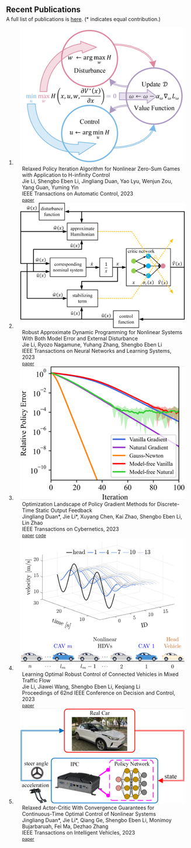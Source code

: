 <h2 id="publications" style="margin: 2px 0px -15px;">Recent Publications</h2>
<div style="height: 20px;"></div>
A full list of publications is <a href="assets/files/publications.pdf" target="_blank">here</a>. (* indicates equal contribution.)

<div class="publications">
<ol class="bibliography">

<li>
<div class="pub-row">

  <div class="col-sm-3 abbr" style="position: relative;padding-right: 15px;padding-left: 15px;">
    <img src="assets/img/relaxed_policy_iteration_algorithm.png" class="teaser img-fluid z-depth-1">
  </div>

  <div class="col-sm-9" style="position: relative;padding-right: 15px;padding-left: 20px;">
    <div class="title">Relaxed Policy Iteration Algorithm for Nonlinear Zero-Sum Games with Application to H-infinity Control</div>
    <div class="author">Jie Li, Shengbo Eben Li, Jingliang Duan, Yao Lyu, Wenjun Zou, Yang Guan, Yuming Yin</div>
    <div class="periodical">IEEE Transactions on Automatic Control, 2023</div>
    <div class="links">
      <a href="assets/files/Relaxed_Policy_Iteration_Algorithm_for_Nonlinear_Zero-Sum_Games_With_Application_to_H-Infinity_Control.pdf" class="btn btn-sm z-depth-0" role="button" target="_blank" style="font-size:12px;">paper</a>
    </div>
  </div>
</div>
</li>

<li>
<div class="pub-row">

  <div class="col-sm-3 abbr" style="position: relative;padding-right: 15px;padding-left: 15px;">
    <img src="assets/img/schematic.png" class="teaser img-fluid z-depth-1">
  </div>

  <div class="col-sm-9" style="position: relative;padding-right: 15px;padding-left: 20px;">
    <div class="title">Robust Approximate Dynamic Programming for Nonlinear Systems With Both Model Error and External Disturbance</div>
    <div class="author">Jie Li, Ryozo Nagamune, Yuhang Zhang, Shengbo Eben Li</div>
    <div class="periodical">IEEE Transactions on Neural Networks and Learning Systems, 2023</div>
    <div class="links">
      <a href="assets/files/Robust_Approximate_Dynamic_Programming_for_Nonlinear_Systems_With_Both_Model_Error_and_External_Disturbance.pdf" class="btn btn-sm z-depth-0" role="button" target="_blank" style="font-size:12px;">paper</a>
    </div>
  </div>
</div>
</li>

<li>
<div class="pub-row">

  <div class="col-sm-3 abbr" style="position: relative;padding-right: 15px;padding-left: 15px;">
    <img src="assets/img/policy_error_eg2.png" class="teaser img-fluid z-depth-1">
  </div>

  <div class="col-sm-9" style="position: relative;padding-right: 15px;padding-left: 20px;">
    <div class="title">Optimization Landscape of Policy Gradient Methods for Discrete-Time Static Output Feedback</div>
    <div class="author">Jingliang Duan*, Jie Li*, Xuyang Chen, Kai Zhao, Shengbo Eben Li, Lin Zhao</div>
    <div class="periodical">IEEE Transactions on Cybernetics, 2023</div>
    <div class="links">
      <a href="assets/files/Optimization_Landscape_of_Policy_Gradient_Methods_for_Discrete-Time_Static_Output_Feedback.pdf" class="btn btn-sm z-depth-0" role="button" target="_blank" style="font-size:12px;">paper</a>
      <a href="https://github.com/jieli18/sof" class="btn btn-sm z-depth-0" role="button" target="_blank" style="font-size:12px;">code</a>
    </div>
  </div>
</div>
</li>

<li>
<div class="pub-row">

  <div class="col-sm-3 abbr" style="position: relative;padding-right: 15px;padding-left: 15px;">
    <img src="assets/img/mixed_traffic_flow.png" class="teaser img-fluid z-depth-1">
  </div>

  <div class="col-sm-9" style="position: relative;padding-right: 15px;padding-left: 20px;">
    <div class="title">Learning Optimal Robust Control of Connected Vehicles in Mixed Traffic Flow</div>
    <div class="author">Jie Li, Jiawei Wang, Shengbo Eben Li, Keqiang Li</div>
    <div class="periodical">Proceedings of 62nd IEEE Conference on Decision and Control, 2023</div>
    <div class="links">
      <a href="assets/files/Learning_Optimal_Robust_Control_of_Connected_Vehicles_in_Mixed_Traffic_Flow.pdf" class="btn btn-sm z-depth-0" role="button" target="_blank" style="font-size:12px;">paper</a>
    </div>
  </div>
</div>
</li>

<li>
<div class="pub-row">

  <div class="col-sm-3 abbr" style="position: relative;padding-right: 15px;padding-left: 15px;">
    <img src="assets/img/real_vehicle_test_pipeline.png" class="teaser img-fluid z-depth-1">
  </div>

  <div class="col-sm-9" style="position: relative;padding-right: 15px;padding-left: 20px;">
    <div class="title">Relaxed Actor-Critic With Convergence Guarantees for Continuous-Time Optimal Control of Nonlinear Systems</div>
    <div class="author">Jingliang Duan*, Jie Li*, Qiang Ge, Shengbo Eben Li, Monimoy Bujarbaruah, Fei Ma, Dezhao Zhang</div>
    <div class="periodical">IEEE Transactions on Intelligent Vehicles, 2023</div>
    <div class="links">
      <a href="assets/files/Relaxed_Actor-Critic_With_Convergence_Guarantees_for_Continuous-Time_Optimal_Control_of_Nonlinear_Systems.pdf" class="btn btn-sm z-depth-0" role="button" target="_blank" style="font-size:12px;">paper</a>
    </div>
  </div>
</div>
</li>

<br>

</ol>
</div>
